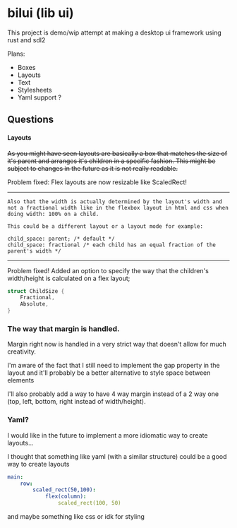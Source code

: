 # bilui (lib ui)

This project is demo/wip attempt at making a desktop ui framework using rust and sdl2

Plans:
- Boxes
- Layouts
- Text
- Stylesheets
- Yaml support ?

## Questions

#### Layouts

~~As you might have seen layouts are basically a box that matches the size of it's parent and arranges it's children in a specific fashion.  This might be subject to changes in the future as it is not really readable.~~

Problem fixed: Flex layouts are now resizable like ScaledRect!

---------------------------------------------------------------
```
Also that the width is actually determined by the layout's width and not a fractional width like in the flexbox layout in html and css when doing width: 100% on a child.

This could be a different layout or a layout mode for example:

child_space: parent; /* default */
child_space: fractional /* each child has an equal fraction of the parent's width */
```

---------------------------------------------------------------

Problem fixed! Added an option to specify the way that the children's width/height is calculated on a flex layout;

```rust
struct ChildSize {
    Fractional,
    Absolute,
}
```


### The way that margin is handled.

Margin right now is handled in a very strict way that doesn't allow for much creativity.

I'm aware of the fact that I still need to implement the gap property in the layout and it'll probably be a better alternative to style space between elements

I'll also probably add a way to have 4 way margin instead of a 2 way one (top, left, bottom, right instead of width/height).

### Yaml?

I would like in the future to implement a more idiomatic way to create layouts...

I thought that something like yaml (with a similar structure) could be a good way to create layouts

```yaml
main:
    row:
        scaled_rect(50,100):
            flex(column):
                scaled_rect(100, 50)
```

and maybe something like css or idk for styling